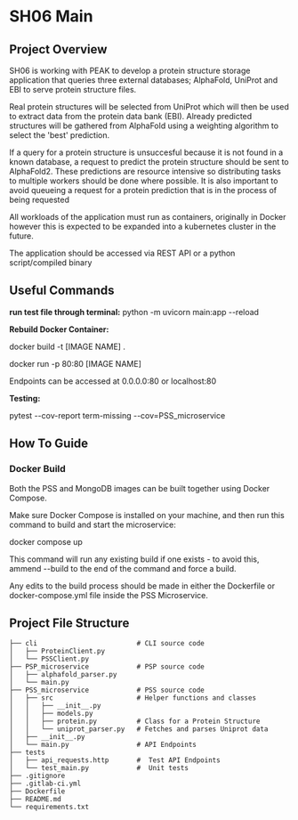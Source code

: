 # SH06 Main


## Project Overview
SH06 is working with PEAK to develop a protein structure storage application that queries three external databases; AlphaFold, UniProt and EBI to serve protein structure files. 

Real protein structures will be selected from UniProt which will then be used to extract data from the protein data bank (EBI).
Already predicted structures will be gathered from AlphaFold using a weighting algorithm to select the 'best' prediction.

If a query for a protein structure is unsuccesful because it is not found in a known database, a request to predict the protein structure should be sent to AlphaFold2. These predictions are resource intensive so distributing tasks to multiple workers should be done where possible. It is also important to avoid queueing a request for a protein prediction that is in the process of being requested

All workloads of the application must run as containers, originally in Docker however this is expected to be expanded into a kubernetes cluster in the future.

The application should be accessed via REST API or a python script/compiled binary


## Useful Commands

**run test file through terminal:** python -m uvicorn main:app --reload

**Rebuild Docker Container:**

docker build -t [IMAGE NAME] .

docker run -p 80:80 [IMAGE NAME]

Endpoints can be accessed at 0.0.0.0:80 or localhost:80

**Testing:** 

pytest --cov-report term-missing --cov=PSS_microservice

## How To Guide

### Docker Build

Both the PSS and MongoDB images can be built together using Docker Compose.

Make sure Docker Compose is installed on your machine, and then run this command to build and start the microservice:

docker compose up

This command will run any existing build if one exists - to avoid this, ammend --build to the end of the command and force a build.

Any edits to the build process should be made in either the Dockerfile or docker-compose.yml file inside the PSS Microservice.

## Project File Structure


    ├── cli                         # CLI source code
    │   ├── ProteinClient.py
    │   └── PSSClient.py
    ├── PSP_microservice            # PSP source code
    │   ├── alphafold_parser.py
    │   └── main.py
    ├── PSS_microservice            # PSS source code
    │   ├── src                     # Helper functions and classes
    │   │   ├── __init__.py   
    │   │   ├── models.py   
    │   │   ├── protein.py          # Class for a Protein Structure
    │   │   └── uniprot_parser.py   # Fetches and parses Uniprot data
    │   ├── __init__.py   
    │   └── main.py                 # API Endpoints
    ├── tests
    │   ├── api_requests.http       #  Test API Endpoints
    │   └── test_main.py            #  Unit tests
    ├── .gitignore          
    ├── .gitlab-ci.yml   
    ├── Dockerfile   
    ├── README.md
    └── requirements.txt    
